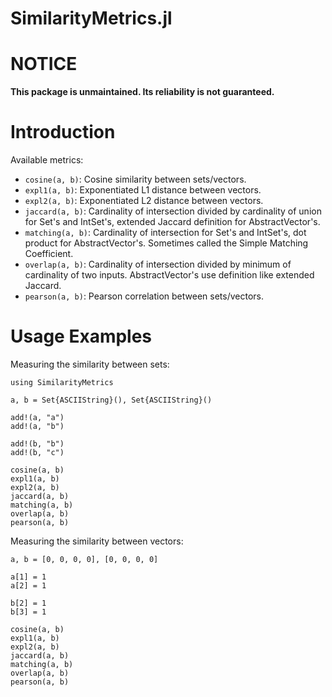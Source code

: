 SimilarityMetrics.jl
====================

# NOTICE

**This package is unmaintained. Its reliability is not guaranteed.**

# Introduction

Available metrics:

* `cosine(a, b)`: Cosine similarity between sets/vectors.
* `expl1(a, b)`: Exponentiated L1 distance between vectors.
* `expl2(a, b)`: Exponentiated L2 distance between vectors.
* `jaccard(a, b)`: Cardinality of intersection divided by cardinality of union for Set's and IntSet's, extended Jaccard definition for AbstractVector's.
* `matching(a, b)`: Cardinality of intersection for Set's and IntSet's, dot product for AbstractVector's. Sometimes called the Simple Matching Coefficient.
* `overlap(a, b)`: Cardinality of intersection divided by minimum of cardinality of two inputs. AbstractVector's use definition like extended Jaccard.
* `pearson(a, b)`: Pearson correlation between sets/vectors.

# Usage Examples

Measuring the similarity between sets:

	using SimilarityMetrics

	a, b = Set{ASCIIString}(), Set{ASCIIString}()

	add!(a, "a")
	add!(a, "b")

	add!(b, "b")
	add!(b, "c")

	cosine(a, b)
	expl1(a, b)
	expl2(a, b)
	jaccard(a, b)
	matching(a, b)
	overlap(a, b)
	pearson(a, b)

Measuring the similarity between vectors:

	a, b = [0, 0, 0, 0], [0, 0, 0, 0]

	a[1] = 1
	a[2] = 1

	b[2] = 1
	b[3] = 1

	cosine(a, b)
	expl1(a, b)
	expl2(a, b)
	jaccard(a, b)
	matching(a, b)
	overlap(a, b)
	pearson(a, b)

